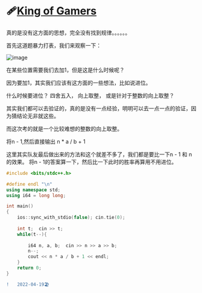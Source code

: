 #   🩹[King of Gamers](https://ac.nowcoder.com/acm/contest/32708/K)

  真的是没有这方面的思想，完全没有找到规律。。。。。。
  
  
  首先这道题暴力打表，我们来观察一下：
  
  ![image](https://user-images.githubusercontent.com/92497177/163835802-2231e503-f4d2-41b7-be88-1aff46b0c5fb.png)

 在某些位置需要我们去加1，但是这是什么时候呢？
 
  因为要加1，其实我们应该有这方面的一些想法，比如说进位。
  
  什么时候要进位？
  四舍五入， 向上取整， 或是针对于整数的向上取整？
  
  其实我们都可以去验证的，真的是没有一点经验，明明可以去一点一点的验证，因为猜结论无非就这些。
  
  
  而这次考的就是一个比较难想的整数的向上取整。
  
  将n - 1,然后直接输出 n * a / b + 1
  
  
  这里其实队友最后做出来的方法和这个就差不多了，我们都是要比一下n - 1 和 n 的效果。
  将n - 1的答案算一下，然后比一下此时的胜率再算用不用进位。
  
```C++
#include <bits/stdc++.h>

#define endl "\n"
using namespace std;
using i64 = long long;

int main()
{
	ios::sync_with_stdio(false); cin.tie(0);
	
	int t;  cin >> t;
	while(t--){
		
		i64 n, a, b;  cin >> n >> a >> b;
		n--;
		cout << n * a / b + 1 << endl;
	}
	return 0;
}
```
```diff
!   2022-04-19🏖️
```
